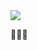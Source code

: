 <img width="auto" src="https://i1.wp.com/orig09.deviantart.net/1288/f/2015/050/4/7/code_rain_modified_dark_wallpaper_by_zunayed_hassan-d8iqh1w.png">

👨🏽‍💻
